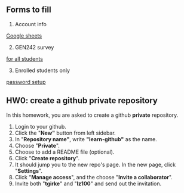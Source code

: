 ## Forms to fill
1. Account info

[Google sheets](https://docs.google.com/spreadsheets/d/1RwZEC8gdZbnThB7DIJevnx69lY9cfy-KoOpfnsuzO8g/edit#gid=1862004593)

2. GEN242 survey

[for all students](https://forms.gle/A1eYCuRkQe1HoYLM8)

3. Enrolled students only

[password setup](https://forms.gle/XhuvRjdpBa2W8Ejz8)



## HW0: create a github private repository

In this homework, you are asked to create a github **private** repository.

1.  Login to your github.
2.  Click the "**New"** button from left sidebar.
3.  In "**Repository name"**, write **"learn-github"** as the name.
4.  Choose "**Private**".
5.  Choose to add a README file (optional).
6.  Click "**Create repository**".
7.  It should jump you to the new repo's page. In the new page, click "**Settings**".
8.  Click "**Manage access**", and the choose "**Invite a collaborator**".
9.  Invite both "**tgirke**" and "**lz100**" and send out the invitation.
